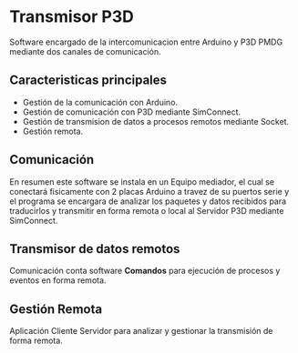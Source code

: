 **Transmisor P3D**
==========

Software encargado de la intercomunicacion entre Arduino y P3D PMDG mediante dos canales de comunicación.

Caracteristicas principales
---------------------------

 - Gestión de la comunicación con Arduino.
 - Gestión de comunicación con P3D mediante SimConnect.
 - Gestión de transmision de datos a procesos remotos mediante Socket.
 - Gestión remota.
 
  
Comunicación
------------

En resumen este software se instala en un Equipo mediador, el cual se conectará fisicamente con 2 placas Arduino a travez de su puertos serie y el programa se encargara de analizar los paquetes y datos recibidos para traducirlos y transmitir en forma remota o local al Servidor P3D mediante SimConnect.

Transmisor de datos remotos
---------------------------
Comunicación conta software **Comandos** para ejecución de procesos y eventos en forma remota.

Gestión Remota
--------------
Aplicación Cliente Servidor para analizar y gestionar la transmisión de forma remota.


